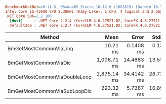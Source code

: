 ``` ini

BenchmarkDotNet=v0.11.5, OS=macOS Sierra 10.12.6 (16G1815) [Darwin 16.7.0]
Intel Core i5-7360U CPU 2.30GHz (Kaby Lake), 1 CPU, 4 logical and 2 physical cores
.NET Core SDK=2.2.106
  [Host]     : .NET Core 2.2.4 (CoreCLR 4.6.27521.02, CoreFX 4.6.27521.01), 64bit RyuJIT
  DefaultJob : .NET Core 2.2.4 (CoreCLR 4.6.27521.02, CoreFX 4.6.27521.01), 64bit RyuJIT


```
|                       Method |        Mean |      Error |     StdDev |
|----------------------------- |------------:|-----------:|-----------:|
|       BmGetMostCommonViaLinq |    10.21 ms |  0.1408 ms |  0.1317 ms |
|        BmGetMostCommonViaDic | 1,006.71 ms | 14.4683 ms | 13.5337 ms |
| BmGetMostCommonViaDoubleLoop | 2,875.14 ms | 34.4142 ms | 28.7374 ms |
| BmGetMostCommonViaSubLoopDic |   293.32 ms |  5.7287 ms | 10.8995 ms |
